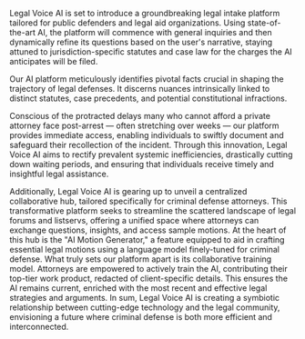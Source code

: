 Legal Voice AI is set to introduce a groundbreaking legal intake platform tailored for public defenders and legal aid organizations. Using state-of-the-art AI, the platform will commence with general inquiries and then dynamically refine its questions based on the user's narrative, staying attuned to jurisdiction-specific statutes and case law for the charges the AI anticipates will be filed.

Our AI platform meticulously identifies pivotal facts crucial in shaping the trajectory of legal defenses. It discerns nuances intrinsically linked to distinct statutes, case precedents, and potential constitutional infractions.

Conscious of the protracted delays many who cannot afford a private attorney face post-arrest — often stretching over weeks — our platform provides immediate access, enabling individuals to swiftly document and safeguard their recollection of the incident. Through this innovation, Legal Voice AI aims to rectify prevalent systemic inefficiencies, drastically cutting down waiting periods, and ensuring that individuals receive timely and insightful legal assistance.

Additionally, Legal Voice AI is gearing up to unveil a centralized collaborative hub, tailored specifically for criminal defense attorneys. This transformative platform seeks to streamline the scattered landscape of legal forums and listservs, offering a unified space where attorneys can exchange questions, insights, and access sample motions. At the heart of this hub is the "AI Motion Generator," a feature equipped to aid in crafting essential legal motions using a language model finely-tuned for criminal defense. What truly sets our platform apart is its collaborative training model. Attorneys are empowered to actively train the AI, contributing their top-tier work product, redacted of client-specific details. This ensures the AI remains current, enriched with the most recent and effective legal strategies and arguments. In sum, Legal Voice AI is creating a symbiotic relationship between cutting-edge technology and the legal community, envisioning a future where criminal defense is both more efficient and interconnected.
